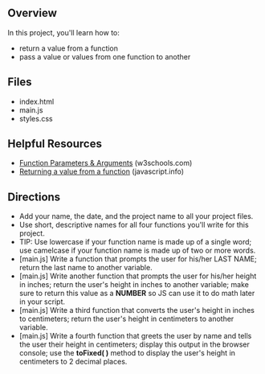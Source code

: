 ﻿## Overview

In this project, you'll learn how to:

 - return a value from a function
 - pass a value or values from one function to another

## Files

 - index.html
 - main.js
 - styles.css

## Helpful Resources

 - [Function Parameters & Arguments](https://www.w3schools.com/js/js_function_parameters.asp) (w3schools.com)
 - [Returning a value from a function](https://javascript.info/function-basics#returning-a-value) (javascript.info)

## Directions

 - Add your name, the date, and the project name to all your project files.
 - Use short, descriptive names for all four functions you'll write for this project.
 - TIP: Use lowercase if your function name is made up of a single word; use camelcase if your function name is made up of two or more words.
 - [main.js] Write a function that prompts the user for his/her LAST NAME; return the last name to another variable.
 - [main.js] Write another function that prompts the user for his/her height in inches; return the user's height in inches to another variable; make sure to return this value as a **NUMBER** so JS can use it to do math later in your script.
 - [main.js] Write a third function that converts the user's height in inches to centimeters; return the user's height in centimeters to another variable.
 - [main.js] Write a fourth function that greets the user by name and tells the user their height in centimeters; display this output in the browser console; use the **toFixed( )** method to display the user's height in centimeters to 2 decimal places.


      



